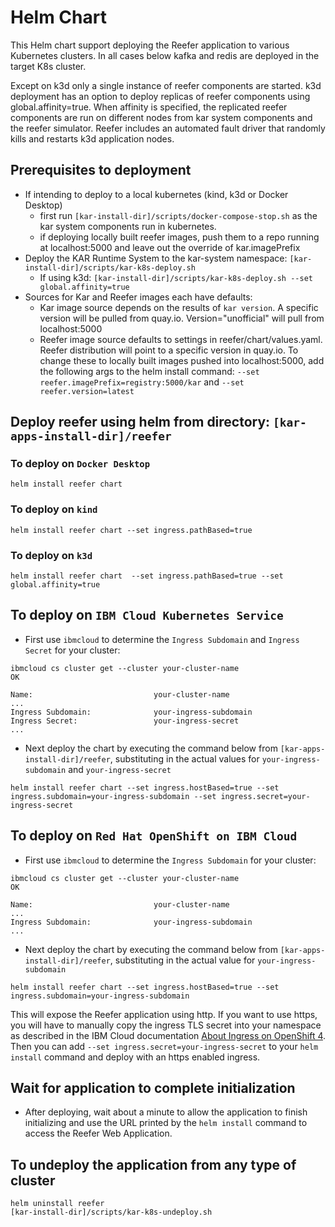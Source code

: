 <!--
# Copyright IBM Corporation 2020,2021
#
# Licensed under the Apache License, Version 2.0 (the "License");
# you may not use this file except in compliance with the License.
# You may obtain a copy of the License at
#
#     http://www.apache.org/licenses/LICENSE-2.0
#
# Unless required by applicable law or agreed to in writing, software
# distributed under the License is distributed on an "AS IS" BASIS,
# WITHOUT WARRANTIES OR CONDITIONS OF ANY KIND, either express or implied.
# See the License for the specific language governing permissions and
# limitations under the License.
-->

# Helm Chart

This Helm chart support deploying the Reefer application to various Kubernetes clusters.
In all cases below kafka and redis are deployed in the target K8s cluster.  

Except on k3d only a single instance of reefer components are started.
k3d deployment has an option to deploy replicas of reefer components using global.affinity=true.
When affinity is specified, the replicated reefer components are run on different nodes from
kar system components and the reefer simulator.
Reefer includes an automated fault driver that randomly kills and restarts k3d application nodes.

## Prerequisites to deployment 
 * If intending to deploy to a local kubernetes (kind, k3d or Docker Desktop)
   * first run `[kar-install-dir]/scripts/docker-compose-stop.sh` as the kar system components run in kubernetes.
   * if deploying locally built reefer images, push them to a repo running at localhost:5000 and leave out the override of kar.imagePrefix 
 * Deploy the KAR Runtime System to the kar-system namespace: `[kar-install-dir]/scripts/kar-k8s-deploy.sh`  
   * If using k3d: ```[kar-install-dir]/scripts/kar-k8s-deploy.sh --set global.affinity=true```
 * Sources for Kar and Reefer images each have defaults:
   * Kar image source depends on the results of ```kar version```. A specific version will be pulled from quay.io. Version="unofficial" will pull from localhost:5000
   * Reefer image source defaults to settings in reefer/chart/values.yaml. Reefer distribution will point to a specific version in quay.io. To change these to locally built images pushed into localhost:5000, add the following args to the helm install command: ```--set reefer.imagePrefix=registry:5000/kar``` and ```--set reefer.version=latest```

## Deploy reefer using helm from directory: ```[kar-apps-install-dir]/reefer```

### To deploy on `Docker Desktop`
```shell
helm install reefer chart
```

### To deploy on `kind`
```shell
helm install reefer chart --set ingress.pathBased=true
```

### To deploy on `k3d`
```shell
helm install reefer chart  --set ingress.pathBased=true --set global.affinity=true
```

## To deploy on `IBM Cloud Kubernetes Service`
 * First use `ibmcloud` to determine the `Ingress Subdomain` and `Ingress Secret` for your cluster:
```shell
ibmcloud cs cluster get --cluster your-cluster-name
OK

Name:                           your-cluster-name
...
Ingress Subdomain:              your-ingress-subdomain
Ingress Secret:                 your-ingress-secret
...
```
 * Next deploy the chart by executing the command below
from `[kar-apps-install-dir]/reefer`, substituting in
the actual values for `your-ingress-subdomain` and `your-ingress-secret`
```shell
helm install reefer chart --set ingress.hostBased=true --set ingress.subdomain=your-ingress-subdomain --set ingress.secret=your-ingress-secret
```
## To deploy on `Red Hat OpenShift on IBM Cloud`
 * First use `ibmcloud` to determine the `Ingress Subdomain` for your cluster:
```shell
ibmcloud cs cluster get --cluster your-cluster-name
OK

Name:                           your-cluster-name
...
Ingress Subdomain:              your-ingress-subdomain
...
```
 * Next deploy the chart by executing the command below
from `[kar-apps-install-dir]/reefer`, substituting in
the actual value for `your-ingress-subdomain`
```shell
helm install reefer chart --set ingress.hostBased=true --set ingress.subdomain=your-ingress-subdomain
```

This will expose the Reefer application using http.  If you want to
use https, you will have to manually copy the ingress TLS secret into
your namespace as described in the IBM Cloud documentation
[About Ingress on OpenShift 4](https://cloud.ibm.com/docs/openshift?topic=openshift-ingress-about-roks4).
Then you can add `--set ingress.secret=your-ingress-secret` to your
`helm install` command and deploy with an https enabled ingress.

## Wait for application to complete initialization
 * After deploying, wait about a minute to allow the application to
finish initializing and use the URL printed by the `helm install` command
to access the Reefer Web Application.

## To undeploy the application from any type of cluster
```shell
helm uninstall reefer
[kar-install-dir]/scripts/kar-k8s-undeploy.sh
```
